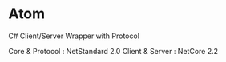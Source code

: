 # Atom

C# Client/Server Wrapper with Protocol

Core & Protocol : NetStandard 2.0
Client & Server : NetCore 2.2
